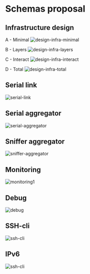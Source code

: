 # Schemas proposal

## Infrastructure design

A - Minimal
![design-infra-minimal](Images/design-infra-minimal.png)

B - Layers
![design-infra-layers](Images/design-infra-layers.png)

C - Interact
![design-infra-interact](Images/design-infra-interact.png)

D - Total
![design-infra-total](Images/design-infra-total.png)

## Serial link

![serial-link](Images/serial-link.png)

## Serial aggregator

![serial-aggregator](Images/serial-aggregator.png)

## Sniffer aggregator

![sniffer-aggregator](Images/sniffer-aggregator.png)

## Monitoring

![monitoring1](Images/monitoring.png)

## Debug

![debug](Images/debug.png)

## SSH-cli

![ssh-cli](Images/ssh-cli.png)

## IPv6

![ssh-cli](Images/ipv6.png)
